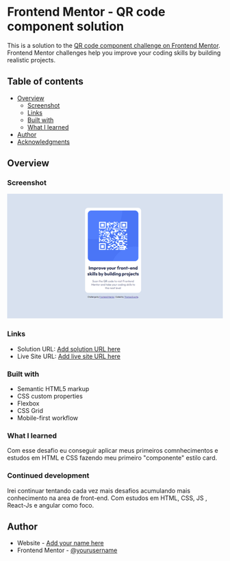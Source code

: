 # Frontend Mentor - QR code component solution

This is a solution to the [QR code component challenge on Frontend Mentor](https://www.frontendmentor.io/challenges/qr-code-component-iux_sIO_H). Frontend Mentor challenges help you improve your coding skills by building realistic projects. 

## Table of contents

- [Overview](#overview)
  - [Screenshot](#screenshot)
  - [Links](#links)
  - [Built with](#built-with)
  - [What I learned](#what-i-learned)
- [Author](#author)
- [Acknowledgments](#acknowledgments)


## Overview

### Screenshot

![](./images/qr-code-readme.PNG)

### Links

- Solution URL: [Add solution URL here](https://github.com/tduarte23/QR-code-component)
- Live Site URL: [Add live site URL here](https://qr-code-component-sigma-five.vercel.app)

### Built with

- Semantic HTML5 markup
- CSS custom properties
- Flexbox
- CSS Grid
- Mobile-first workflow

### What I learned

Com esse desafio eu conseguir aplicar meus primeiros comnhecimentos e estudos em HTML e CSS fazendo meu primeiro "componente" estilo card.



### Continued development

Irei continuar tentando cada vez mais desafios acumulando mais conhecimento na area de front-end. Com estudos
em HTML, CSS, JS , React-Js e angular como foco.



## Author

- Website - [Add your name here](https://portfolio-liard-xi.vercel.app)
- Frontend Mentor - [@yourusername](https://www.frontendmentor.io/profile/tduarte23)

